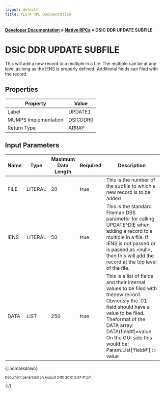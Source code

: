 ```yaml
---
layout: default
title: VISTA RPC Documentation
---
```


#### [Developer Documentation](../index) &#187; [Native RPCs](TableOfContents) &#187; DSIC DDR UPDATE SUBFILE<br/>
# DSIC DDR UPDATE SUBFILE

This will add a new record to a multiple in a file.   The multiple can be at any level as long as the IENS is properly defined.  Additional fields can filed with the record.

## Properties

Property | Value
--- | ---
Label | UPDATE1
MUMPS Implementation | [DSICDDR0](http://code.osehra.org/dox/Routine_DSICDDR0_source.html)
Return Type | ARRAY


## Input Parameters

Name | Type | Maximum Data Length | Required | Description
--- | --- | --- | --- | ---
FILE | LITERAL | 20 | true | This is the number of the subfile to which a new record is to be added
IENS | LITERAL | 50 | true | This is the standard Fileman DBS parameter for calling UPDATE^DIE when adding a record to a multiple in a file.  If IENS is not passed or is passed as &lt;null&gt;, then this will add the record at the top level of the file.
DATA | LIST | 250 | true | This is a list of fields and their internal values to be filed with thenew record.  Obviously the .01 field should have a value to be filed.  Theformat of the DATA array: DATA(field#)&#x3D;value On the GUI side this would be:  Param.List[&#x27;field#&#x27;] :&#x3D; value



{::nomarkdown} <br/><p style="font-size: 11px">Document generated on August 24th 2017, 2:57:41 pm</p>{:/}